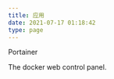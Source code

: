 ```yaml
---
title: 应用
date: 2021-07-17 01:18:42
type: page
---
```


<div class="link-grid">
	<div class="link-grid-container">
		<object class="link-grid-image" data="/images/apple-touch-icon-next.png"></object>
		<p>Portainer</p><p>The docker web control panel.</p>
		<a href="https://52bilibili.com/apps/portainer" data-pjax-state=""></a>
		</div>
</div>